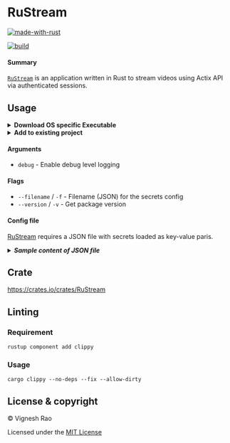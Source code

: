 # RuStream

[![made-with-rust](https://img.shields.io/badge/Made%20with-Rust-black?style=for-the-badge&logo=Rust)][rust]

[![build](https://github.com/thevickypedia/RuStream/actions/workflows/rust.yml/badge.svg)][build]

#### Summary
[`RuStream`][1] is an application written in Rust to stream videos using Actix API via authenticated sessions.

## Usage

<details>
<summary><strong>Download OS specific Executable</strong></summary>

###### macOS
```shell
curl -o RuStream-Darwin-x86_64.tar.gz -LH "Accept: application/octet-stream" "https://github.com/thevickypedia/RuStream/releases/latest/download/RuStream-Darwin-x86_64.tar.gz"
```

###### Linux
```shell
curl -o RuStream-Linux-x86_64.tar.gz -LH "Accept: application/octet-stream" "https://github.com/thevickypedia/RuStream/releases/latest/download/RuStream-Linux-x86_64.tar.gz"
```

###### RaspberryPi
```shell
curl -o RuStream-RaspberryPi.tar.gz -LH "Accept: application/octet-stream" "https://github.com/thevickypedia/RuStream/releases/latest/download/RuStream-RaspberryPi.tar.gz"
```

###### Windows
```shell
curl -o RuStream-Windows-x86_64.zip -LH "Accept: application/octet-stream" "https://github.com/thevickypedia/RuStream/releases/latest/download/RuStream-Windows-x86_64.zip"
```
</details>

<details>
<summary><strong>Add to existing project</strong></summary>

###### Sample main.rs
```rust
use rustream;

#[actix_rt::main]
async fn main() {
    match rustream::start().await {
        Ok(_) => {
            println!("Successfully served session")
        }
        Err(err) => {
            eprintln!("Error starting rustream: {}", err)
        }
    }
}
```

</details>

#### Arguments
- `debug` - Enable debug level logging

#### Flags
- `--filename` / `-f` - Filename (JSON) for the secrets config
- `--version` / `-v` - Get package version

#### Config file
[RuStream][1] requires a JSON file with secrets loaded as key-value paris.

<details>
<summary><i><strong>Sample content of JSON file</strong></i></summary>

```json
{
  "authorization": {"rustic":  "S0m3rAn0mP@ssW0rD"},
  "video_source": "/Users/hannibal/Downloads/stream",
  "video_port": 5883,
  "file_formats": [".mov", ".mp4", ".mkv"],
  "workers": 10
}
```
</details>

## Crate
https://crates.io/crates/RuStream

## Linting
### Requirement
```shell
rustup component add clippy
```
### Usage
```shell
cargo clippy --no-deps --fix --allow-dirty
```

## License & copyright

&copy; Vignesh Rao

Licensed under the [MIT License][2]

[1]: https://github.com/thevickypedia/RuStream
[2]: https://github.com/thevickypedia/RuStream/blob/main/LICENSE
[build]: https://github.com/thevickypedia/RuStream/actions/workflows/rust.yml
[rust]: https://www.rust-lang.org/
